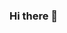 ### Hi there 👋

<!--
**GonzaloGarcia21/GonzaloGarcia21** is a ✨ _special_ ✨ repository because its `README.md` (this file) appears on your GitHub profile.
![https://github.com/mouredev](https://raw.githubusercontent.com/mouredev/mouredev/master/mouredev_github_profile.png)
Here are some ideas to get you started:

- 🔭 I’m currently working on ...
- 🌱 I’m currently learning ...
- 👯 I’m looking to collaborate on ...
- 🤔 I’m looking for help with ...
- 💬 Ask me about ...
- 📫 How to reach me: ...
- 😄 Pronouns: ...
- ⚡ Fun fact: ...
-->
